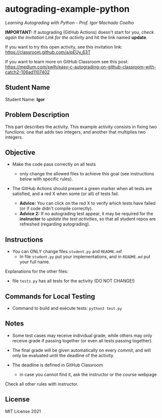 # autograding-example-python

*Learning Autograding with Python - Prof. Igor Machado Coelho*

**IMPORTANT:** If autograding (GitHub Actions) doesn't start for you, *check again the Invitation Link for
the activity* and hit the link named **update**.

If you want to try this open activity, see this invitation link: https://classroom.github.com/a/pEUy_63T

If you want to learn more on GitHub Classroom see this post:  https://medium.com/swlh/easy-c-autograding-on-github-classroom-with-catch2-106ad1107402


## Student Name

Student Name: **Igor**

## Problem Description

This part describes the activity. This example activity consists in fixing two functions: one that adds two integers, and another that multiplies two integers.

## Objective

- Make the code pass correctly on all tests
   * only change the allowed files to achieve this goal (see instructions below with specific rules).

- The GitHub Actions should present a green marker when all tests are satisfied, and a red X when some (or all) of tests fail. 
    * **Advice:** You can click on the red X to verify which tests have failed (or if code didn't compile correctly).
    * **Advice 2:** If no autograding test appear, it may be required for the **instructor** to *update the test activities*, so that all student repos are refreshed (regarding autograding).

## Instructions

- You can ONLY change files `student.py` and `README.md`!
   * In file `student.py` put your implementations, and in `README.md` put your full name.

Explanations for the other files:

- file `tests.py` has all tests for the activity (DO NOT CHANGE!)

## Commands for Local Testing

- Command to build and execute tests: `python3 test.py`

## Notes

- Some test cases may receive individual grade, while others may only receive grade if passing together (or even all tests passing together).

- The final grade will be given automatically on every *commit*, and will only be evaluated until the deadline of the activity.

- The deadline is defined in GitHub Classroom
   * in case you cannot find it, ask the instructor or the course webpage

Check all other rules with instructor.

## License

MIT License 2021
